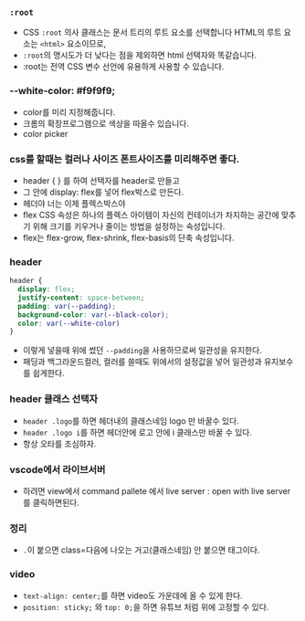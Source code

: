 ### `:root`
  - CSS `:root` 의사 클래스는 문서 트리의 루트 요소를 선택합니다 HTML의 루트 요소는 `<html>` 요소이므로, 
  - `:root`의 명시도가 더 낮다는 점을 제외하면 html 선택자와 똑같습니다. 
  - :root는 전역 CSS 변수 선언에 유용하게 사용할 수 있습니다.

### --white-color: #f9f9f9;
  - color를 미리 지정해줍니다. 
  - 크롬의 확장프로그램으로 색상을 따올수 있습니다. 
  - color picker

### css를 할때는 컬러나 사이즈 폰트사이즈를 미리해주면 좋다.
- header { } 를 하여 선택자를 header로 만들고 
- 그 안에 display: flex를 넣어 flex박스로 만든다. 
- 헤더야 너는 이제 플렉스박스야
- flex CSS 속성은 하나의 플렉스 아이템이 자신의 컨테이너가 차지하는 공간에 맞추기 위해 크기를 키우거나 줄이는 방법을 설정하는 속성입니다. 
- flex는 flex-grow, flex-shrink, flex-basis의 단축 속성입니다.

### header

```css
header {
  display: flex;
  justify-content: space-between;
  padding: var(--padding);
  background-color: var(--black-color);
  color: var(--white-color)
}
```

- 이렇게 넣을때 위에 썼던 `--padding`을 사용하므로써 일관성을 유지한다.
- 패딩과 백그라운드컬러, 컬러를 쓸때도 위에서의 설정값을 넣어 일관성과 유지보수를 쉽게한다.

### header 클래스 선택자
- `header .logo`를 하면 헤더내의 클래스네임 logo 만 바꿀수 있다.
- `header .logo i`를 하면 헤더안에 로고 안에 i 클래스만 바꿀 수 있다.
- 항상 오타를 조심하자.

### vscode에서 라이브서버
- 하려면 view에서 command pallete 에서 live server : open with live server를 클릭하면된다.

### 정리
- `.`이 붙으면 class=다음에 나오는 거고(클래스네임) 안 붙으면 태그이다.

### video
- `text-align: center;`를 하면 video도 가운데에 올 수 있게 한다.
- `position: sticky;` 와 `top: 0;`을 하면 유튜브 처럼 위에 고정할 수 있다.
